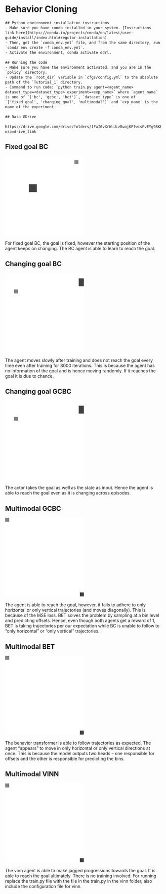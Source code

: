 # Behavior Cloning

```
## Python environment installation instructions
- Make sure you have conda installed in your system. [Instructions link here](https://conda.io/projects/conda/en/latest/user-guide/install/index.html#regular-installation).
- Then, get the `conda_env.yml` file, and from the same directory, run `conda env create -f conda_env.yml`. 
- Activate the environment, conda activate ddrl.

## Running the code
- Make sure you have the environment activated, and you are in the `policy` directory.
- Update the `root_dir` variable in `cfgs/config.yml` to the absolute path of the `Tutorial_1` directory.
- Command to run code: `python train.py agent=<agent_name> dataset_type=<dataset_type> experiment=<exp_name>` where `agent_name` is one of `['bc', 'gcbc', 'bet']`, `dataset_type` is one of `['fixed_goal', 'changing_goal', 'multimodal']` and `exp_name` is the name of the experiment.

## Data GDrive

https://drive.google.com/drive/folders/1FwI6vXrWLUizBwajKFfwisPvEYg98KHK?usp=drive_link

```

## Fixed goal BC

![Fixed goal BC GIF](fixed_goal_bc.gif)

For fixed goal BC, the goal is fixed, however the starting position of the agent keeps on changing. The BC agent is able to learn to reach the goal.

## Changing goal BC

![Changing goal BC GIF](changing_goal_gcbc.gif)

The agent moves slowly after training and does not reach the goal every time even after training for 8000 iterations. This is because the agent has no information of the goal and is hence moving randomly. If it reaches the goal it is due to chance.

## Changing goal GCBC

![Changing goal GCBC GIF](changing_goal_gcbc.gif)

The actor takes the goal as well as the state as input. Hence the agent is able to reach the goal even as it is changing across episodes.

## Multimodal GCBC

![Multimodal GCBC GIF](multimodal_gcbc.gif)

The agent is able to reach the goal, however, it fails to adhere to only horizontal or only vertical trajectories (and moves diagonally). This is because of the MSE loss. BET solves the problem by sampling at a bin level and predicting offsets. Hence, even though both agents get a reward of 1, BET is taking trajectories per our expectation while BC is unable to follow to “only horizontal” or “only vertical” trajectories.

## Multimodal BET

![Multimodal BET GIF](multimodal_bet.gif)

The behavior transformer is able to follow trajectories as expected. The agent “appears” to move in only horizontal or only vertical directions at once. This is because the model outputs two heads – one responsible for offsets and the other is responsible for predicting the bins.


## Multimodal VINN

![Multimodal VINN GIF](multimodal_vinn.gif)

The vinn agent is able to make jagged progressions towards the goal. It is able to reach the goal ultimately. There is no training involved. For running replace the train.py file with the file in the train.py in the vinn folder, also include the configuration file for vinn.
